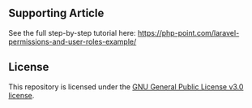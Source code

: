 ## Supporting Article

See the full step-by-step tutorial here: https://php-point.com/laravel-permissions-and-user-roles-example/

## License

This repository is licensed under the [GNU General Public License v3.0 license](/LICENSE).
